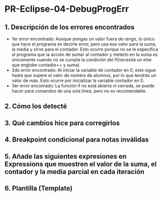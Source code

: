 # PR-Eclipse-04-DebugProgErr
## 1. Descripción de los errores encontrados  
- 1er error encontrado: Aunque pongas un valor fuera de rango, lo único que hace el programa es decirte error, pero usa ese valor para la suma, la media y sirve para el contador. Esto ocurre porque no se le especifica al programa que la acción de sumar al contador y meterlo en la suma es únicamente cuando no se cumple la condición del if(necesita un else que englobe contador++ y suma)
- 2do error encontrado: Al iniciar la variable de contador en 0, este sigue hasta que supere el valor de número de alumnos, por lo que tendrás un valor de más. Esto ocurre por inicializar la variable contador en 0.
- 3er error enconrado: La función if no está abierta ni cerrada, se puede hacer para comandos de una sola línea, pero no es recomendable.
## 2. Cómo los detecté  
## 3. Qué cambios hice para corregirlos  
## 4. Breakpoint condicional para notas inválidas  
## 5. Añade las siguientes expresiones en Expressions que muestren el valor de la suma, el contador y la media parcial en cada iteración  
## 6. Plantilla (Template)
